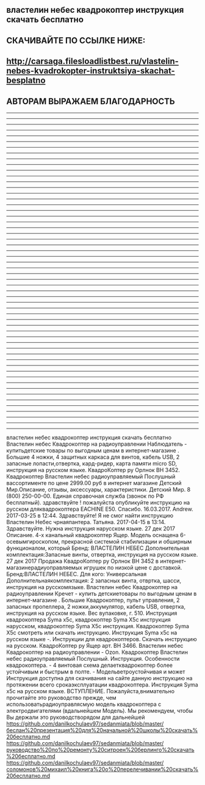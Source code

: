 властелин небес квадрокоптер инструкция скачать бесплатно
--------------------------------------------------
СКАЧИВАЙТЕ ПО ССЫЛКЕ НИЖЕ:
--------------------------------------------------
http://carsaga.filesloadlistbest.ru/vlastelin-nebes-kvadrokopter-instruktsiya-skachat-besplatno
--------------------------------------------------
АВТОРАМ ВЫРАЖАЕМ БЛАГОДАРНОСТЬ
--------------------------------------------------
--------------------------------------------------
--------------------------------------------------
--------------------------------------------------
--------------------------------------------------
--------------------------------------------------
--------------------------------------------------
--------------------------------------------------
--------------------------------------------------
--------------------------------------------------
--------------------------------------------------
--------------------------------------------------
--------------------------------------------------
--------------------------------------------------
--------------------------------------------------
--------------------------------------------------
--------------------------------------------------
--------------------------------------------------
--------------------------------------------------
--------------------------------------------------
--------------------------------------------------
--------------------------------------------------
--------------------------------------------------
--------------------------------------------------
--------------------------------------------------
--------------------------------------------------
--------------------------------------------------
--------------------------------------------------
--------------------------------------------------
--------------------------------------------------
--------------------------------------------------
--------------------------------------------------
--------------------------------------------------
--------------------------------------------------
--------------------------------------------------
--------------------------------------------------
--------------------------------------------------
--------------------------------------------------
--------------------------------------------------
--------------------------------------------------
--------------------------------------------------
--------------------------------------------------
--------------------------------------------------
--------------------------------------------------
--------------------------------------------------
--------------------------------------------------
--------------------------------------------------
--------------------------------------------------
--------------------------------------------------
--------------------------------------------------
--------------------------------------------------
--------------------------------------------------
--------------------------------------------------
--------------------------------------------------
--------------------------------------------------
--------------------------------------------------
--------------------------------------------------
властелин небес квадрокоптер инструкция скачать бесплатно Властелин небес Квадрокоптер на радиоуправлении Наблюдатель - купитьдетские товары по выгодным ценам в интернет-магазине . Большие 4 ножки, 4 защитных каркаса для винтов, кабель USB, 2 запасные лопасти,отвертка, кард-ридер, карта памяти micro SD, инструкция на русском языке. КвадроКоптер ру Орлнок BH 3452. Квадрокоптер Властелин небес радиоуправляемый Послушный вассортименте по цене 2999.00 руб в интернет магазине Детский Мир.Описание, отзывы, аксессуары, характеристики.  Детский Мир. 8 (800) 250-00-00. Единая справочная служба (звонок по РФ бесплатный). здравствуйте ! пожалуйста опубликуйте инструкцию на русском дляквадрокоптера EACHINE E50. Спасибо. 16.03.2017. Andrew. 2017-03-25 в 12:44. Здравствуйте! Я не смог найти инструкцию Властелин Небес чрнаяпантера. Татьяна. 2017-04-15 в 13:14. Здравствуйте. Нужна инструкция нарусском языке. 27 дек 2017  Описание. 4-х канальный квадрокоптер Ящер. Модель оснащена 6-осевымгироскопом, прекрасной системой стабилизации и обширным функционалом, который  Бренд: ВЛАСТЕЛИН НЕБЕС  Дополнительная комплектация:Запасные винты, отвертка, инструкция на русском языке. 27 дек 2017  Продажа КвадроКоптер ру Орлнок BH 3452 в интернет-магазинерадиуоправляемых игрушек по низкой цене с доставкой.  Бренд:ВЛАСТЕЛИН НЕБЕС. Для кого: Универсальная  Дополнительнаякомплектация: 2 запасных винта, отвртка, шасси, инструкция на русскомязыке. Властелин небес Квадрокоптер на радиоуправлении Кречет - купить детскиетовары по выгодным ценам в интернет-магазине . Большие Квадрокоптер, пульт управления, 2 запасных пропеллера, 2 ножки,аккумулятор, кабель USB, отвертка, инструкция на русском языке. Вес вупаковке, г. 510. Инструкция квадрокоптера Syma x5c, квадрокоптер Syma X5c инструкция нарусском, квадрокоптер Syma X5c инструкция. Квадрокоптер Syma X5c смотреть или скачать инструкцию. Инструкция Syma x5c на русском языке -. Инструкции для квадрокоптеров. Скачать инструкцию на русском. КвадроКоптер ру Ящер арт. ВН 3466. Властелин небес Квадрокоптер на радиоуправлении  - Ozon. Квадрокоптер Властелин небес радиоуправляемый Послушный. Инструкция. Особенности квадрокоптера. - 4 винтовая схема делаетквадрокоптер более устойчивым и быстрым в полте. - Модельветроустойчивая и может  Инструкция доступна для скачивания на сайте  данную инструкцию на протяжении всего срокаэксплуатации квадрокоптера.
Инструкция Syma x5c на русском языке. ВСТУПЛЕНИЕ. Пожалуйста,внимательно прочитайте это руководство прежде, чем использоватьрадиоуправлясмую модель квадрокоптера с электродвигателями (вдальнейшем Модель). Мы рекомендуем, чтобы Вы держали это руководстворядом для дальнейшей
https://github.com/danilkochulaev97/sedanmiata/blob/master/беслан%20презентация%20для%20начальной%20школы%20скачать%20бесплатно.md
https://github.com/danilkochulaev97/sedanmiata/blob/master/руководство%20по%20ремонту%20ситроен%20берлинго%20скачать%20бесплатно.md
https://github.com/danilkochulaev97/sedanmiata/blob/master/соломонов%20михаил%20книга%20о%20перелечивании%20скачать%20бесплатно.md